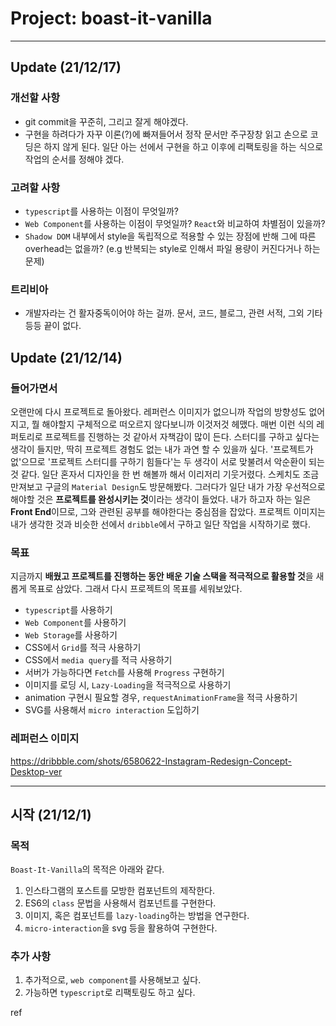 # Project: boast-it-vanilla

---

## Update (21/12/17)

### 개선할 사항

- git commit을 꾸준히, 그리고 잘게 해야겠다.
- 구현을 하려다가 자꾸 이론(?)에 빠져들어서 정작 문서만 주구장창 읽고 손으로 코딩은 하지 않게 된다. 일단 아는 선에서 구현을 하고 이후에 리팩토링을 하는 식으로 작업의 순서를 정해야 겠다.

### 고려할 사항

- `typescript`를 사용하는 이점이 무엇일까?
- `Web Component`를 사용하는 이점이 무엇일까? `React`와 비교하여 차별점이 있을까?
- `Shadow DOM` 내부에서 style을 독립적으로 적용할 수 있는 장점에 반해 그에 따른 overhead는 없을까? (e.g 반복되는 style로 인해서 파일 용량이 커진다거나 하는 문제)

### 트리비아

- 개발자라는 건 활자중독이어야 하는 걸까. 문서, 코드, 블로그, 관련 서적, 그외 기타 등등 끝이 없다.

## Update (21/12/14)

### 들어가면서

오랜만에 다시 프로젝트로 돌아왔다. 레퍼런스 이미지가 없으니까 작업의 방향성도 없어지고, 뭘 해야할지 구체적으로 떠오르지 않다보니까 이것저것 헤맸다. 매번 이런 식의 레퍼토리로 프로젝트를 진행하는 것 같아서 자책감이 많이 든다. 스터디를 구하고 싶다는 생각이 들지만, 딱히 프로젝트 경험도 없는 내가 과연 할 수 있을까 싶다. '프로젝트가 없'으므로 '프로젝트 스터디를 구하기 힘들다'는 두 생각이 서로 맞불려서 악순환이 되는 것 같다.
일단 혼자서 디자인을 한 번 해볼까 해서 이리저리 기웃거렸다. 스케치도 조금 만져보고 구글의 `Material Design`도 방문해봤다. 그러다가 일단 내가 가장 우선적으로 해야할 것은 **프로젝트를 완성시키는 것**이라는 생각이 들었다. 내가 하고자 하는 일은 **Front End**이므로, 그와 관련된 공부를 해야한다는 중심점을 잡았다. 프로젝트 이미지는 내가 생각한 것과 비슷한 선에서 `dribble`에서 구하고 일단 작업을 시작하기로 했다.

### 목표

지금까지 **배웠고 프로젝트를 진행하는 동안 배운 기술 스택을 적극적으로 활용할 것**을 새롭게 목표로 삼았다. 그래서 다시 프로젝트의 목표를 세워보았다.

- `typescript`를 사용하기
- `Web Component`를 사용하기
- `Web Storage`를 사용하기
- CSS에서 `Grid`를 적극 사용하기
- CSS에서 `media query`를 적극 사용하기
- 서버가 가능하다면 `Fetch`를 사용해 `Progress` 구현하기
- 이미지를 로딩 시, `Lazy-Loading`을 적극적으로 사용하기
- animation 구현시 필요할 경우, `requestAnimationFrame`을 적극 사용하기
- SVG를 사용해서 `micro interaction` 도입하기

### 레퍼런스 이미지

https://dribbble.com/shots/6580622-Instagram-Redesign-Concept-Desktop-ver

---

## 시작 (21/12/1)

### 목적

`Boast-It-Vanilla`의 목적은 아래와 같다.

1. 인스타그램의 포스트를 모방한 컴포넌트의 제작한다.
2. ES6의 `class` 문법을 사용해서 컴포넌트를 구현한다.
3. 이미지, 혹은 컴포넌트를 `lazy-loading`하는 방법을 연구한다.
4. `micro-interaction`을 svg 등을 활용하여 구현한다.

### 추가 사항

1. 추가적으로, `web component`를 사용해보고 싶다.
2. 가능하면 `typescript`로 리팩토링도 하고 싶다.

ref
